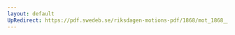 ```yaml
---
layout: default
UpRedirect: https://pdf.swedeb.se/riksdagen-motions-pdf/1868/mot_1868__fk__00033/mot_1868__fk__00033_002.pdf
---
```

